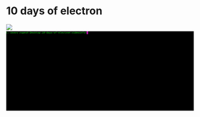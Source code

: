 # 10 days of electron
![](https://img.shields.io/badge/Day-0-blue.svg?style=for-the-badge)
![alt tag](videoinfo/final.gif)
